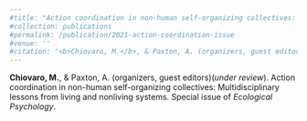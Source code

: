 ```yaml
---
#title: "Action coordination in non-human self-organizing collectives: Multidisciplinary lessons from living and nonliving systems"
#collection: publications
#permalink: /publication/2021-action-coordination-issue
#venue: ''
#citation: '<b>Chiovaro, M.</b>, & Paxton, A. (organizers, guest editors)(<i>in preparation</i>). Action coordination in non-human self-organizing collectives: Multidisciplinary lessons from living and nonliving systems. Special issue of <i>Ecological Psychology</i>.'
---
```

<b>Chiovaro, M.</b>, & Paxton, A. (organizers, guest editors)(<i>under review</i>). Action coordination in non-human self-organizing collectives: Multidisciplinary lessons from living and nonliving systems. Special issue of <i>Ecological Psychology</i>.
